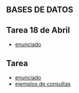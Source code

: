 ## BASES DE DATOS

## Tarea 18 de Abril
- [enunciado](https://github.com/materiasipm/materiasipm.github.io/blob/master/bases/enunciado28deAbril.txt)

## Tarea 
- [enunciado](https://github.com/materiasipm/materiasipm.github.io/blob/master/bases/enunciado14deAbril.txt)
- [ejemplos de consultas](https://github.com/materiasipm/materiasipm.github.io/blob/master/bases/querys.sql)




